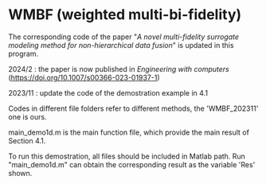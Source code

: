 # WMBF (weighted multi-bi-fidelity)


The corresponding code of the paper "*A novel multi-fidelity surrogate modeling method for non-hierarchical data fusion*" is updated in this program.

2024/2 : the paper is now published in *Engineering with computers* (https://doi.org/10.1007/s00366-023-01937-1)

2023/11 : update the code of the demostration example in 4.1



Codes in different file folders refer to different methods, the 'WMBF_202311' one is ours.

main_demo1d.m is the main function file, which provide the main result of Section 4.1.

To run this demostration, all files should be included in Matlab path. Run "main_demo1d.m" can obtain the corresponding result as the variable 'Res' shown.


